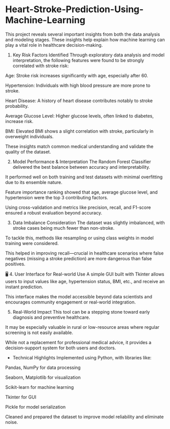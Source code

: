 # Heart-Stroke-Prediction-Using-Machine-Learning

This project reveals several important insights from both the data analysis and modeling stages. These insights help explain how machine learning can play a vital role in healthcare decision-making.

 1. Key Risk Factors Identified
Through exploratory data analysis and model interpretation, the following features were found to be strongly correlated with stroke risk:

Age: Stroke risk increases significantly with age, especially after 60.

Hypertension: Individuals with high blood pressure are more prone to stroke.

Heart Disease: A history of heart disease contributes notably to stroke probability.

Average Glucose Level: Higher glucose levels, often linked to diabetes, increase risk.

BMI: Elevated BMI shows a slight correlation with stroke, particularly in overweight individuals.

These insights match common medical understanding and validate the quality of the dataset.

 2. Model Performance & Interpretation
The Random Forest Classifier delivered the best balance between accuracy and interpretability.

It performed well on both training and test datasets with minimal overfitting due to its ensemble nature.

Feature importance ranking showed that age, average glucose level, and hypertension were the top 3 contributing factors.

Using cross-validation and metrics like precision, recall, and F1-score ensured a robust evaluation beyond accuracy.

 3. Data Imbalance Consideration
The dataset was slightly imbalanced, with stroke cases being much fewer than non-stroke.

To tackle this, methods like resampling or using class weights in model training were considered.

This helped in improving recall—crucial in healthcare scenarios where false negatives (missing a stroke prediction) are more dangerous than false positives.

🖥 4. User Interface for Real-world Use
A simple GUI built with Tkinter allows users to input values like age, hypertension status, BMI, etc., and receive an instant prediction.

This interface makes the model accessible beyond data scientists and encourages community engagement or real-world integration.

 5. Real-World Impact
This tool can be a stepping stone toward early diagnosis and preventive healthcare.

It may be especially valuable in rural or low-resource areas where regular screening is not easily available.

While not a replacement for professional medical advice, it provides a decision-support system for both users and doctors.

* Technical Highlights
Implemented using Python, with libraries like:

Pandas, NumPy for data processing

Seaborn, Matplotlib for visualization

Scikit-learn for machine learning

Tkinter for GUI

Pickle for model serialization

Cleaned and prepared the dataset to improve model reliability and eliminate noise.

